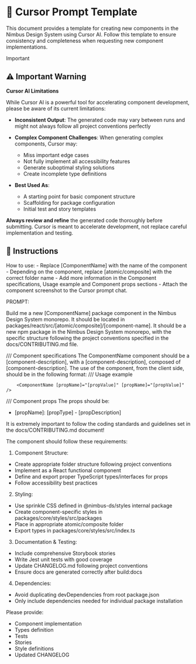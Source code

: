 # 🤖 Cursor Prompt Template

This document provides a template for creating new components in the Nimbus Design System using Cursor AI. Follow this template to ensure consistency and completeness when requesting new component implementations.

> [!IMPORTANT]
>
> ## ⚠️ Important Warning
>
> **Cursor AI Limitations**
>
> While Cursor AI is a powerful tool for accelerating component development, please be aware of its current limitations:
>
> - **Inconsistent Output**: The generated code may vary between runs and might not always follow all project conventions perfectly
>
> - **Complex Component Challenges**: When generating complex components, Cursor may:
>
>   - Miss important edge cases
>   - Not fully implement all accessibility features
>   - Generate suboptimal styling solutions
>   - Create incomplete type definitions
>
> - **Best Used As**:
>   - A starting point for basic component structure
>   - Scaffolding for package configuration
>   - Initial test and story templates
>
> **Always review and refine** the generated code thoroughly before submitting. Cursor is meant to accelerate development, not replace careful implementation and testing.

## 📝 Instructions

How to use: - Replace [ComponentName] with the name of the component - Depending on the component, replace [atomic/composite] with the correct folder name - Add more information in the Component specifications, Usage example and Component props sections - Attach the component screenshot to the Cursor prompt chat.

PROMPT:

Build me a new [ComponentName] package component in the Nimbus Design System monorepo. It should be located in packages/react/src/[atomic/composite]/[component-name].
It should be a new npm package in the Nimbus Design System monorepo, with the specific structure following the project conventions specified in the docs/CONTRIBUTING.md file.

/// Component specifications
The ComponentName component should be a [component-description], with a [component-description], composed of [component-description].
The use of the component, from the client side, should be in the following format:
/// Usage example

```tsx
    <ComponentName [propName]="[propValue]" [propName]="[propValue]" />
```

/// Component props
The props should be:

- [propName]: [propType] - [propDescription]

It is extremely important to follow the coding standards and guidelines set in the docs/CONTRIBUTING.md document!

The component should follow these requirements:

1. Component Structure:

- Create appropriate folder structure following project conventions
- Implement as a React functional component
- Define and export proper TypeScript types/interfaces for props
- Follow accessibility best practices

2. Styling:

- Use sprinkle CSS defined in @nimbus-ds/styles internal package
- Create component-specific styles in packages/core/styles/src/packages
- Place in appropriate atomic/composite folder
- Export types in packages/core/styles/src/index.ts

3. Documentation & Testing:

- Include comprehensive Storybook stories
- Write Jest unit tests with good coverage
- Update CHANGELOG.md following project conventions
- Ensure docs are generated correctly after build:docs

4. Dependencies:

- Avoid duplicating devDependencies from root package.json
- Only include dependencies needed for individual package installation

Please provide:

- Component implementation
- Types definition
- Tests
- Stories
- Style definitions
- Updated CHANGELOG

